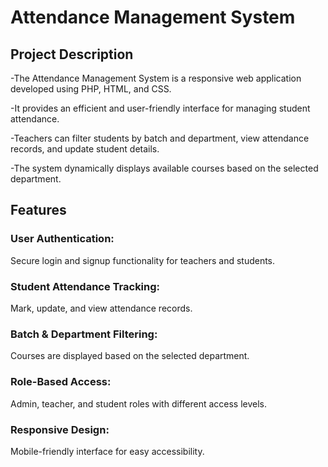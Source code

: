 # Attendance Management System
## Project Description
-The Attendance Management System is a responsive web application developed using PHP, HTML, and CSS. 

-It provides an efficient and user-friendly interface for managing student attendance. 

-Teachers can filter students by batch and department, view attendance records, and update student details. 

-The system dynamically displays available courses based on the selected department.
## Features
### User Authentication: 
Secure login and signup functionality for teachers and students.

### Student Attendance Tracking:
Mark, update, and view attendance records.

### Batch & Department Filtering: 
Courses are displayed based on the selected department.

### Role-Based Access:
Admin, teacher, and student roles with different access levels.

### Responsive Design:
Mobile-friendly interface for easy accessibility.
